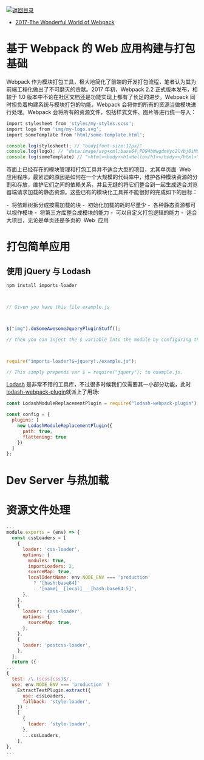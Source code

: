 [![返回目录](https://parg.co/UYp)](https://parg.co/Ubt)

* [2017-The Wonderful World of Webpack](http://jackhiston.com/2017/9/4/the-wonderful-world-of-webpack/#)

# 基于 Webpack 的 Web 应用构建与打包基础

Webpack 作为模块打包工具，极大地简化了前端的开发打包流程，笔者认为其为前端工程化做出了不可磨灭的贡献。2017 年初，Webpack 2.2 正式版本发布，相较于 1.0 版本中不论在社区文档还是功能实现上都有了长足的进步。Webpack 同时担负着构建系统与模块打包的功能，Webpack 会将你的所有的资源当做模块进行处理。Webpack 会将所有的资源文件，包括样式文件、图片等进行统一导入：

``` javascript
import stylesheet from 'styles/my-styles.scss';
import logo from 'img/my-logo.svg';
import someTemplate from 'html/some-template.html';

console.log(stylesheet); // "body{font-size:12px}"
console.log(logo); // "data:image/svg+xml;base64,PD94bWwgdmVyc2lvbj0iMS4wIiBlbmNvZGluZz0iVVRGLTgiIHN0YW5kYWxvbmU9Im5[...]"
console.log(someTemplate) // "<html><body><h1>Hello</h1></body></html>"
```

市面上已经存在的模块管理和打包工具并不适合大型的项目，尤其单页面  Web  应用程序。最紧迫的原因是如何在一个大规模的代码库中，维护各种模块资源的分割和存放，维护它们之间的依赖关系，并且无缝的将它们整合到一起生成适合浏览器端请求加载的静态资源。这些已有的模块化工具并不能很好的完成如下的目标：

-  将依赖树拆分成按需加载的块
-  初始化加载的耗时尽量少
-  各种静态资源都可以视作模块
-  将第三方库整合成模块的能力
-  可以自定义打包逻辑的能力
-  适合大项目，无论是单页还是多页的  Web  应用

# 打包简单应用

## 使用 jQuery 与 Lodash

```js
npm install imports-loader



// Given you have this file example.js



$("img").doSomeAwesomeJqueryPluginStuff();

// then you can inject the $ variable into the module by configuring the imports-loader like this:



require("imports-loader?$=jquery!./example.js");

// This simply prepends var $ = require("jquery"); to example.js.
```

[Lodash](https://lodash.com/) 是非常不错的工具库，不过很多时候我们仅需要其一小部分功能，此时[lodash-webpack-plugin](https://github.com/lodash/lodash-webpack-plugin)就派上了用场:

```js
const LodashModuleReplacementPlugin = require("lodash-webpack-plugin");

const config = {
  plugins: [
    new LodashModuleReplacementPlugin({
      path: true,
      flattening: true
    })
  ]
};
```

# Dev Server 与热加载

# 资源文件处理

```js
...
module.exports = (env) => {
  const cssLoaders = [
    {
      loader: 'css-loader',
      options: {
        modules: true,
        importLoaders: 2,
        sourceMap: true,
        localIdentName: env.NODE_ENV === 'production'
          ? '[hash:base64]'
          : '[name]__[local]___[hash:base64:5]',
      },
    },
    {
      loader: 'sass-loader',
      options: {
        sourceMap: true,
      },
    },
    {
      loader: 'postcss-loader',
    },
  ];
  return ({
...
{
  test: /\.(scss|css)$/,
  use: env.NODE_ENV === 'production' ?
    ExtractTextPlugin.extract({
      use: cssLoaders,
      fallback: 'style-loader',
    }) :
    [
      {
        loader: 'style-loader',
      },
      ...cssLoaders,
    ],
},
...
```

